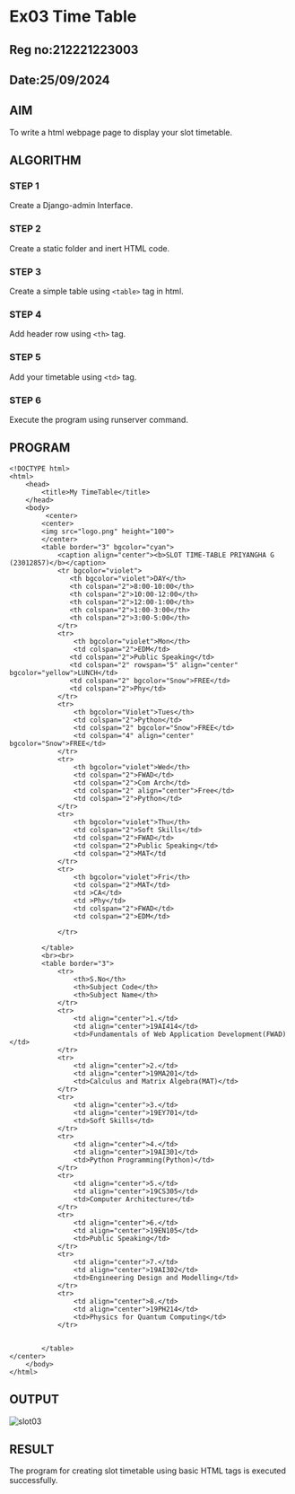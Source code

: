 # Ex03 Time Table
## Reg no:212221223003
## Date:25/09/2024

## AIM
To write a html webpage page to display your slot timetable.

## ALGORITHM
### STEP 1
Create a Django-admin Interface.

### STEP 2
Create a static folder and inert HTML code.

### STEP 3
Create a simple table using ```<table>``` tag in html.

### STEP 4
Add header row using ```<th>``` tag.

### STEP 5
Add your timetable using ```<td>``` tag.

### STEP 6
Execute the program using runserver command.

## PROGRAM
```
<!DOCTYPE html>
<html>
    <head>
        <title>My TimeTable</title>
    </head>
    <body>
         <center>
        <center>
        <img src="logo.png" height="100">
        </center>
        <table border="3" bgcolor="cyan">
            <caption align="center"><b>SLOT TIME-TABLE PRIYANGHA G (23012857)</b></caption>
            <tr bgcolor="violet">
               <th bgcolor="violet">DAY</th>
               <th colspan="2">8:00-10:00</th>
               <th colspan="2">10:00-12:00</th>
               <th colspan="2">12:00-1:00</th>
               <th colspan="2">1:00-3:00</th>
               <th colspan="2">3:00-5:00</th>
            </tr>
            <tr>
                <th bgcolor="violet">Mon</th>
                <td colspan="2">EDM</td>
               <td colspan="2">Public Speaking</td>
               <td colspan="2" rowspan="5" align="center" bgcolor="yellow">LUNCH</td>
               <td colspan="2" bgcolor="Snow">FREE</td>
               <td colspan="2">Phy</td>
            </tr>
            <tr>
                <th bgcolor="Violet">Tues</th>
                <td colspan="2">Python</td>
                <td colspan="2" bgcolor="Snow">FREE</td>
                <td colspan="4" align="center" bgcolor="Snow">FREE</td>
            </tr>
            <tr>
                <th bgcolor="violet">Wed</th>
                <td colspan="2">FWAD</td>
                <td colspan="2">Com Arch</td>
                <td colspan="2" align="center">Free</td> 
                <td colspan="2">Python</td>
            </tr>
            <tr>
                <th bgcolor="violet">Thu</th>
                <td colspan="2">Soft Skills</td>
                <td colspan="2">FWAD</td>
                <td colspan="2">Public Speaking</td> 
                <td colspan="2">MAT</td
            </tr>
            <tr>
                <th bgcolor="violet">Fri</th>
                <td colspan="2">MAT</td>
                <td >CA</td>              
                <td >Phy</td>
                <td colspan="2">FWAD</td>
                <td colspan="2">EDM</td>

            </tr>

        </table>
        <br><br>
        <table border="3">
            <tr>
                <th>S.No</th>
                <th>Subject Code</th>
                <th>Subject Name</th>
            </tr>
            <tr>
                <td align="center">1.</td>
                <td align="center">19AI414</td>
                <td>Fundamentals of Web Application Development(FWAD)</td>
            </tr>
            <tr>
                <td align="center">2.</td>
                <td align="center">19MA201</td>
                <td>Calculus and Matrix Algebra(MAT)</td>
            </tr>
            <tr>
                <td align="center">3.</td>
                <td align="center">19EY701</td>
                <td>Soft Skills</td>
            </tr>
            <tr>
                <td align="center">4.</td>
                <td align="center">19AI301</td>
                <td>Python Programming(Python)</td>
            </tr>
            <tr>
                <td align="center">5.</td>
                <td align="center">19CS305</td>
                <td>Computer Architecture</td>
            </tr>
            <tr>
                <td align="center">6.</td>
                <td align="center">19EN105</td>
                <td>Public Speaking</td>
            </tr>
            <tr>
                <td align="center">7.</td>
                <td align="center">19AI302</td>
                <td>Engineering Design and Modelling</td>
            </tr>
            <tr>
                <td align="center">8.</td>
                <td align="center">19PH214</td>
                <td>Physics for Quantum Computing</td>
            </tr>
            
            
        </table>
</center>
    </body>
</html>
```

## OUTPUT
![slot03](https://github.com/user-attachments/assets/720795ed-af11-4823-9e55-4a9c7247c554)


## RESULT
The program for creating slot timetable using basic HTML tags is executed successfully.
